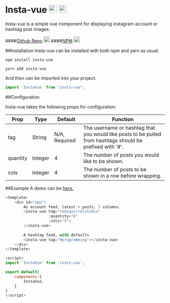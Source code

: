 # Insta-vue <img width=25 src="https://devicon.dev/devicon.git/icons/vuejs/vuejs-original.svg"> <img width=25 src="https://instagram-brand.com/wp-content/uploads/2016/11/Instagram_AppIcon_Aug2017.png?w=300">

Insta-vue is a simple vue component for displaying instagram account or hashtag post images.

####<a href="https://github.com/redsquirrelstudio/insta-vue">Github Repo</a> <img width=20 src="https://devicon.dev/devicon.git/icons/github/github-original.svg" >
####<a href="https://www.npmjs.com/package/insta-vue">NPM</a> <img width=20 src="https://devicon.dev/devicon.git/icons/npm/npm-original-wordmark.svg" >

##Installation 
Insta-vue can be installed with both npm and yarn as usual.
```
npm install insta-vue

yarn add insta-vue
```

And then can be imported into your project.
```js
import 'InstaVue' from "insta-vue";
```

##Configuration

Insta-vue takes the following props for configuration:
<table>
    <thead>
        <th>Prop</th>
        <th>Type</th>
        <th>Default</th>
        <th>Function</th>
    </thead>
    <tbody>
        <tr>
            <td>tag</td>
            <td>String</td>
            <td>N/A, Required</td>
            <td>The username or hashtag that you would like posts to be pulled from hashtags should be prefixed with '#'.</td>
        </tr>
        <tr>
            <td>quantity</td>
            <td>Integer</td>
            <td>4</td>
            <td>The number of posts you would like to be shown.</td>
        </tr>
        <tr>
            <td>cols</td>
            <td>Integer</td>
            <td>4</td>
            <td>The number of posts to be shown in a row before wrapping.</td>
        </tr>
    </tbody>
</table>

##Example
A demo can be <a href="#">here.</a>

```js
<template>
    <div id="app">
        An account feed, latest 6 posts, 5 columns. 
        <insta-vue tag="redsquirrelstudio" 
                   :quantity="6" 
                   :cols="5">
        </insta-vue>
        
        A hashtag feed, with defaults
        <insta-vue tag="#programming"></insta-vue>
    </div>
</template>

<script>
import 'InstaVue' from 'insta-vue';

export default{
    components:{
        InstaVue,
    }
}
</script>
```






